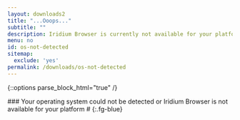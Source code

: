 ```yaml
---
layout: downloads2
title: "...Ooops..."
subtitle: ""
description: Iridium Browser is currently not available for your platform or your operating system could not be detected!
menu: no
id: os-not-detected
sitemap:
  exclude: 'yes'
permalink: /downloads/os-not-detected
---
```


{::options parse_block_html="true" /}
<div class="icon dl-os-not-detected fa-frown-o"></div>
### Your operating system could not be detected or Iridium Browser is not available for your platform #
{:.fg-blue}
